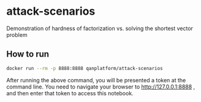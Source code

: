 # attack-scenarios
Demonstration of hardness of factorization vs. solving the shortest vector problem

## How to run

```sh
docker run --rm -p 8888:8888 qanplatform/attack-scenarios
```

After running the above command, you will be presented a token at the command line.
You need to navigate your browser to http://127.0.0.1:8888 , and then enter that token to access this notebook.
